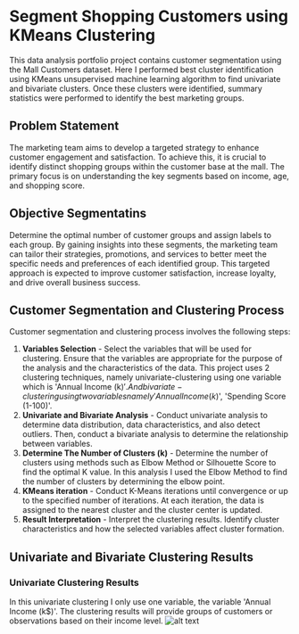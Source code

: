 # Segment Shopping Customers using KMeans Clustering
This data analysis portfolio project contains customer segmentation using the Mall Customers dataset. Here I performed best cluster identification using KMeans unsupervised machine learning algorithm to find univariate and bivariate clusters. Once these clusters were identified, summary statistics were performed to identify the best marketing groups. 


## Problem Statement
The marketing team aims to develop a targeted strategy to enhance customer engagement and satisfaction. To achieve this, it is crucial to identify distinct shopping groups within the customer base at the mall. The primary focus is on understanding the key segments based on income, age, and shopping score. 


## Objective Segmentatins
Determine the optimal number of customer groups and assign labels to each group. By gaining insights into these segments, the marketing team can tailor their strategies, promotions, and services to better meet the specific needs and preferences of each identified group. This targeted approach is expected to improve customer satisfaction, increase loyalty, and drive overall business success.


## Customer Segmentation and Clustering Process
Customer segmentation and clustering process involves the following steps:
1. **Variables Selection** - Select the variables that will be used for clustering. Ensure that the variables are appropriate for the purpose of the analysis and the characteristics of the data. This project uses 2 clustering techniques, namely univariate-clustering using one variable which is 'Annual Income (k$)'. And bivariate-clustering using two variables namely 'Annual Income (k$)', 'Spending Score (1-100)'.
2. **Univariate and Bivariate Analysis** - Conduct univariate analysis to determine data distribution, data characteristics, and also detect outliers. Then, conduct a bivariate analysis to determine the relationship between variables.
3. **Determine The Number of Clusters (k)** - Determine the number of clusters using methods such as Elbow Method or Silhouette Score to find the optimal K value. In this analysis I used the Elbow Method to find the number of clusters by determining the elbow point.
4. **KMeans iteration** - Conduct K-Means iterations until convergence or up to the specified number of iterations. At each iteration, the data is assigned to the nearest cluster and the cluster center is updated.
5. **Result Interpretation** - Interpret the clustering results. Identify cluster characteristics and how the selected variables affect cluster formation.


## Univariate and Bivariate Clustering Results
### Univariate Clustering Results
In this univariate clustering I only use one variable, the variable 'Annual Income (k$)'. The clustering results will provide groups of customers or observations based on their income level.
![alt text](?raw=true)
